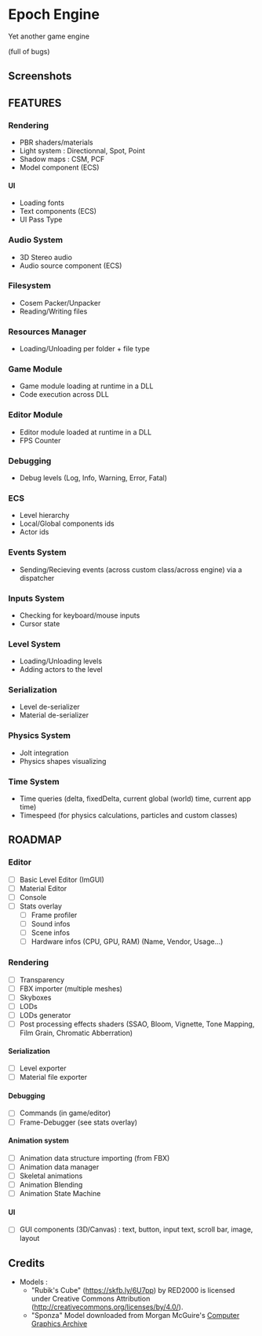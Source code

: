 # Epoch Engine

Yet another game engine

(full of bugs)

## Screenshots

## FEATURES

### Rendering

- PBR shaders/materials
- Light system : Directionnal, Spot, Point
- Shadow maps : CSM, PCF
- Model component (ECS)

#### UI

- Loading fonts
- Text components (ECS)
- UI Pass Type

### Audio System

- 3D Stereo audio
- Audio source component (ECS)

### Filesystem

- Cosem Packer/Unpacker
- Reading/Writing files

### Resources Manager

- Loading/Unloading per folder + file type

### Game Module

- Game module loading at runtime in a DLL
- Code execution across DLL

### Editor Module

- Editor module loaded at runtime in a DLL
- FPS Counter

### Debugging

- Debug levels (Log, Info, Warning, Error, Fatal)

### ECS

- Level hierarchy
- Local/Global components ids
- Actor ids

### Events System

- Sending/Recieving events (across custom class/across engine) via a dispatcher

### Inputs System

- Checking for keyboard/mouse inputs
- Cursor state

### Level System

- Loading/Unloading levels
- Adding actors to the level

### Serialization

- Level de-serializer
- Material de-serializer

### Physics System

- Jolt integration
- Physics shapes visualizing

### Time System

- Time queries (delta, fixedDelta, current global (world) time, current app time)
- Timespeed (for physics calculations, particles and custom classes)

## ROADMAP

### Editor

- [ ] Basic Level Editor (ImGUI)
- [ ] Material Editor
- [ ] Console
- [ ] Stats overlay
  - [ ] Frame profiler
  - [ ] Sound infos
  - [ ] Scene infos
  - [ ] Hardware infos (CPU, GPU, RAM) (Name, Vendor, Usage...)

### Rendering

- [ ] Transparency
- [ ] FBX importer (multiple meshes)
- [ ] Skyboxes
- [ ] LODs
- [ ] LODs generator
- [ ] Post processing effects shaders (SSAO, Bloom, Vignette, Tone Mapping, Film Grain, Chromatic Abberration)

#### Serialization

- [ ] Level exporter
- [ ] Material file exporter

#### Debugging

- [ ] Commands (in game/editor)
- [ ] Frame-Debugger (see stats overlay)

#### Animation system

- [ ] Animation data structure importing (from FBX)
- [ ] Animation data manager
- [ ] Skeletal animations
- [ ] Animation Blending
- [ ] Animation State Machine

#### UI

- [ ] GUI components (3D/Canvas) : text, button, input text, scroll bar, image, layout

## Credits

- Models :
  - "Rubik's Cube" (<https://skfb.ly/6U7pp>) by RED2000 is licensed under Creative Commons Attribution (<http://creativecommons.org/licenses/by/4.0/>).
  - "Sponza" Model downloaded from Morgan McGuire's [Computer Graphics Archive](https://casual-effects.com/data)
